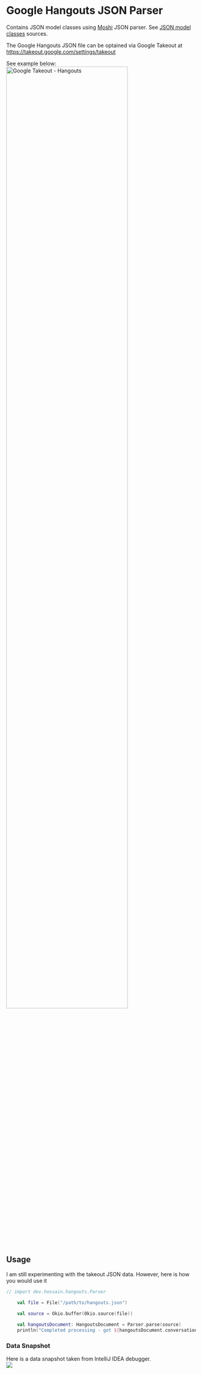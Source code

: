 # Google Hangouts JSON Parser
Contains JSON model classes using [Moshi](https://github.com/square/moshi) JSON parser. See [JSON model classes](https://github.com/amardeshbd/kotlin-google-hangouts-parser/tree/master/library/src/main/kotlin/dev/hossain/hangouts/model) sources. 

The Google Hangouts JSON file can be optained via Google Takeout at https://takeout.google.com/settings/takeout

See example below:  
<img width="80%" alt="Google Takeout - Hangouts" src="https://user-images.githubusercontent.com/99822/85938177-c70a2900-b8d8-11ea-9917-8d57b32b045f.png">


## Usage

I am still experimenting with the takeout JSON data. However, here is how you would use it


```kotlin
// import dev.hossain.hangouts.Parser

    val file = File("/path/to/hangouts.json")

    val source = Okio.buffer(Okio.source(file))
    
    val hangoutsDocument: HangoutsDocument = Parser.parse(source)
    println("Completed processing - got ${hangoutsDocument.conversations.size} conversations.")

```

### Data Snapshot
Here is a data snapshot taken from IntelliJ IDEA debugger.  
![](https://user-images.githubusercontent.com/99822/85952328-7a553b00-b936-11ea-80ca-4bb502382425.png)
